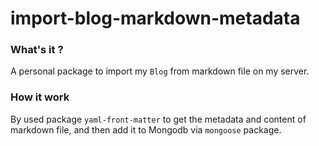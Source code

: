 # import-blog-markdown-metadata

### What's it ?
A personal package to import my `Blog` from markdown file on my server.

### How it work
By used package `yaml-front-matter` to get the metadata and content of markdown file, and then add it to Mongodb via `mongoose` package.
